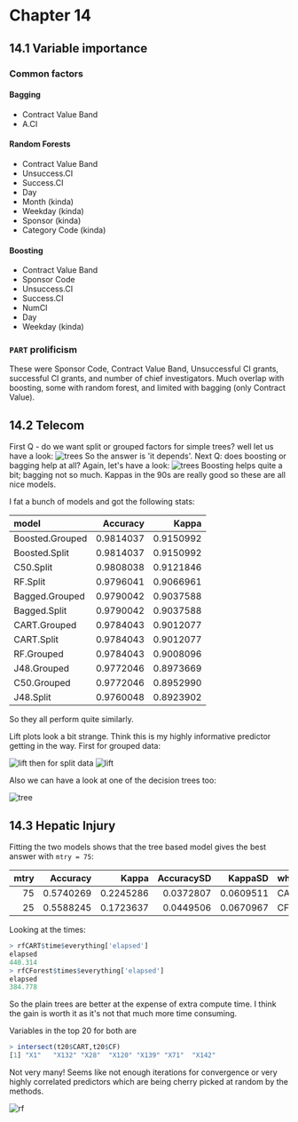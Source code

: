# Chapter 14

## 14.1 Variable importance 

### Common factors

#### Bagging

* Contract Value Band
* A.CI

#### Random Forests 

* Contract Value Band 
* Unsuccess.CI
* Success.CI
* Day
* Month (kinda) 
* Weekday (kinda) 
* Sponsor (kinda) 
* Category Code (kinda) 

#### Boosting

* Contract Value Band 
* Sponsor Code
* Unsuccess.CI
* Success.CI 
* NumCI
* Day
* Weekday (kinda) 

### `PART` prolificism

These were Sponsor Code, Contract Value Band, Unsuccessful CI grants, successful CI grants, and number of chief investigators. Much overlap with boosting, some with random forest, and limited with bagging (only Contract Value). 

## 14.2 Telecom

First Q - do we want split or grouped factors for simple trees? well let us have a look:
![trees](14.2/tree_pred_plot.png)
So the answer is 'it depends'. Next Q: does boosting or bagging help at all? Again, let's have a look:
![trees](14.2/tree_type_pred_plot.png)
Boosting helps quite a bit; bagging not so much. Kappas in the 90s are really good so these are all nice models. 

I fat a bunch of models and got the following stats:

|model           |  Accuracy|     Kappa|
|:---------------|---------:|---------:|
|Boosted.Grouped | 0.9814037| 0.9150992|
|Boosted.Split   | 0.9814037| 0.9150992|
|C50.Split       | 0.9808038| 0.9121846|
|RF.Split        | 0.9796041| 0.9066961|
|Bagged.Grouped  | 0.9790042| 0.9037588|
|Bagged.Split    | 0.9790042| 0.9037588|
|CART.Grouped    | 0.9784043| 0.9012077|
|CART.Split      | 0.9784043| 0.9012077|
|RF.Grouped      | 0.9784043| 0.9008096|
|J48.Grouped     | 0.9772046| 0.8973669|
|C50.Grouped     | 0.9772046| 0.8952990|
|J48.Split       | 0.9760048| 0.8923902|

So they all perform quite similarly. 

Lift plots look a bit strange. Think this is my highly informative predictor getting in the way. First for grouped data:

![lift](14.2/grouped_lift_plot.png)
then for split data
![lift](14.2/split_lift_plot.png)

Also we can have a look at one of the decision trees too:

![tree](14.2/tree_plot.png)

## 14.3 Hepatic Injury 

Fitting the two models shows that the tree based model gives the best answer with `mtry = 75`:

| mtry|  Accuracy|     Kappa| AccuracySD|   KappaSD|what |
|----:|---------:|---------:|----------:|---------:|:----|
|   75| 0.5740269| 0.2245286|  0.0372807| 0.0609511|CART |
|   25| 0.5588245| 0.1723637|  0.0449506| 0.0670967|CF   |

Looking at the times:

```R
> rfCART$time$everything['elapsed']
elapsed 
440.314 
> rfCForest$times$everything['elapsed']
elapsed 
384.778 
```

So the plain trees are better at the expense of extra compute time. I think the gain is worth it as it's not that much more time consuming. 

Variables in the top 20 for both are 
```R
> intersect(t20$CART,t20$CF)
[1] "X1"   "X132" "X28"  "X120" "X139" "X71"  "X142"
```
Not very many! Seems like not enough iterations for convergence or very highly correlated predictors which are being cherry picked at random by the methods. 

![rf](14.3/compare.png)